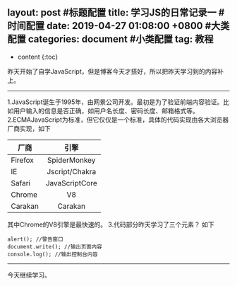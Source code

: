 layout: post
#标题配置
title:  学习JS的日常记录一
#时间配置
date:   2019-04-27 01:08:00 +0800
#大类配置
categories: document
#小类配置
tag: 教程
---

* content
{:toc}


 昨天开始了自学JavaScript，但是博客今天才搭好，所以把昨天学习到的内容补上。
 ****
 1.JavaScript诞生于1995年，由网景公司开发。最初是为了验证前端内容验证。比如用户输入的信息是否正确，如用户名长度、密码长度、邮箱格式等。
 2.ECMAJavaScript为标准，但它仅仅是一个标准，具体的代码实现由各大浏览器厂商实现，如下
 
厂商|引擎
---|:--:
Firefox|SpiderMonkey
IE|Jscript/Chakra
Safari|JavaScriptCore
Chrome|V8
Carakan|Carakan

其中Chrome的V8引擎是最快速的。
3.代码部分昨天学习了三个元素？ 如下

```
alert(); //警告窗口
document.write(); //输出页面内容
console.log(); //输出控制台内容
```
----
今天继续学习。